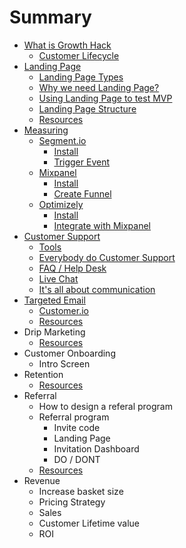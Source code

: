 # Summary

* [What is Growth Hack](chapter01-0.md)
   - [Customer Lifecycle](chapter01-1.md)
* [Landing Page](chapter02-0.md)
   - [Landing Page Types](chapter02-1.md)
   - [Why we need Landing Page?](chapter02-2.md)
   - [Using Landing Page to test MVP](chapter02-3.md)
   - [Landing Page Structure](chapter02-4.md)
   - [Resources](chapter02-n.md)
* [Measuring](chapter03-0.md)
   - [Segment.io](chapter03-1.md)
      - [Install](chapter03-1.md)
      - [Trigger Event](chapter03-1-1.md)
   - [Mixpanel](chapter03-2.md)
      - [Install](chapter03-2.md)
      - [Create Funnel](chapter03-2-1.md)
   - [Optimizely](chapter03-3.md)
      - [Install](chapter03-3.md)
      - [Integrate with Mixpanel](chapter03-3-1.md)      
* [Customer Support](chapter04-0.md)
   - [Tools](chapter04-1.md)
   - [Everybody do Customer Support](chapter04-2.md)
   - [FAQ / Help Desk](chapter04-3.md)
   - [Live Chat](chapter04-4.md)
   - [It's all about communication](chapter04-5.md)
* [Targeted Email](chapter04-5.md)
  - [Customer.io](chapter04-5.md)
  - [Resources](chapter05-n.md)
* Drip Marketing
  - [Resources](chapter06-n.md)
* Customer Onboarding
  - Intro Screen
* Retention
  - [Resources](chapter08-n.md)
* Referral
  - How to design a referal program
  - Referral program
    - Invite code
    - Landing Page
    - Invitation Dashboard
    - DO / DONT
  - [Resources](chapter09-n.md)
* Revenue
  - Increase basket size
  - Pricing Strategy
  - Sales
  - Customer Lifetime value
  - ROI

